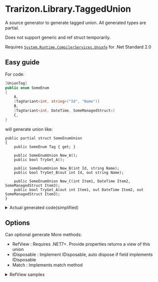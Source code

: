 # Trarizon.Library.TaggedUnion

A source generator to generate tagged union. All generated types are partial.

Does not support generic and ref struct temporarily.

Requires [`System.Runtime.CompilerServices.Unsafe`](https://www.nuget.org/packages/System.Runtime.CompilerServices.Unsafe) for .Net Standard 2.0

## Easy guide

For code:
``` csharp
[UnionTag]
public enum SomeEnum
{
    A,
    [TagVariant<int, string>("Id", "Name")]
    B,
    [TagVariant<int, DateTime, SomeManagedStruct>]
    C,
}
```

will generate union like:

```
public partial struct SomeEnumUnion
{
    public SomeEnum Tag { get; }

    public SomeEnumUnion New_A();
    public bool TryGet_A();

    public SomeEnumUnion New_B(int Id, string Name);
    public bool TryGet_B(out int Id, out string Name);

    public SomeEnumUnion New_C(int Item1, DateTime Item2, SomeManagedStruct Item3);
    public bool TryGet_A(out int Item1, out DateTime Item2, out SomeManagedStruct Item3);
}
```

<details>
<summary>Actual generated code(simplified)</summary>

``` csharp
public partial struct SomeEnumUnion
{
    private object __obj0;
    private readonly SomeEnum __tag;
    private __Unmanageds __unmanageds;
    private SomeManagedStruct __managed0_0;
    
    private struct __Unmanageds
    {
        [FieldOffset(0)] int __0;
        [FieldOffset(0)] (int, DateTime) __1;
    }

    private SomeEnumUnion(SomeEnum tag) => __tag = tag;

#region A

    public static SomeEnumUnion New_A() => new(SomeEnum.A);

    public bool TryGet_A()
    {
        if (this.__tag == SomeEnum.A)
            return true;
        else
            return false;
    }

#endregion

#region B

    public static SomeEnumUnion New_B(int Id, string Name)
    {
        var __res = new(SomeEnum.B);
        ref int __unmanaged_local = ref Unsafe.As<__Unmanageds, int>(ref this.__unmanageds);
        __unmanageds = Id;
        __res.__obj0 = Name;
        return __res;
    }

    public bool TryGet_B(out int Id, out string Name)
    {
        if (this.__tag == SomeEnum.C) {
            ref int __unmanaged_local = ref Unsafe.As<__Unmanageds, int>(ref this.__unmanageds);
            Id = __unmanaged_local;
            Name = Unsafe.As<string>(this.__obj0);
            return true;
        }
        else {
            // set parameters to default
            return false;
        }
    }

#endregion

#region C

    public static SomeEnumUnion New_C(int Item1, DateTime Item2, SomeManagedStruct Item3)
    {
        var __res = new(SomeEnum.C);
        ref (int, DateTime) __unmanaged_local = ref Unsafe.As<__Unmanageds, (int, DateTime)>(ref this.__unmanageds);
        __unmanaged_local.Item1 = Item1;
        __unmanaged_local.Item2 = Item2;
        __res.__managed0_0 = Item3;
        return __res;
    }

    public bool TryGet_C(out int Item1, out DateTime Item2, SomeManagedStruct Item3)
    {
        if (this.__tag == SomeEnum.C) {
            ref (int, DateTime) __unmanaged_local = ref Unsafe.As<__Unmanageds, (int, DateTime)>(ref this.__unmanageds);
            Item1 = __unmanaged_local.Item1;
            Item2 = __unmanaged_local.Item2;
            Item3 = this.__managed0_0;
            return true;
        }
        else {
            // set parameters to default
            return false;
        }
    }

#endregion
}
```

</details>

## Options

Can optional generate More methods:
- RefView : Requires .NET7+. Provide properties returns a view of this union
- IDisposable : Implement IDisposable, auto dispose if field implements IDisposable
- Match : Implements match method

<details>
<summary>RefView samples</summary>

For `SomeEnum.C`, generates

``` csharp
[UnscopedRef] public C_View C_Ref => new(ref this);

public readonly ref partial struct C_View(ref SomeEnumUnion union)
{
    private readonly ref SomeEnumUnion _ref = union;

    public ref int Item1 => ref Unsafe.As<__Unmanageds, (int, DateTime)>(ref this.__ref.__unmanageds).Item1;

    public ref DateTime Item2 => ref Unsafe.As<__Unmanageds, (int, DateTime)>(ref this.__ref.__unmanageds).Item2;
        
    public ref SomeManagedStruct Item3 => this.__ref.__managed0_0;

    public void Deconstruct(out int Item1, out DateTime Item2, out SomeManagedStruct Item3)
    {
        Item1 = this.Item1;
        Item2 = this.Item2;
    }
}
```
you can use `union is { Tag: SomeEnum.C, C_Ref: (var item1, var item2, var item3) }` to get items.

</details>
